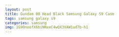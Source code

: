 ```yaml
---
layout: post
title: Gundam 00 Head Black Samsung Galaxy S9 Case
tags: samsung galaxy s9
categories: samsung
img: 1G9OnoofX6biNNxeC4wQX3VAW1ud7b-h1
---
```

